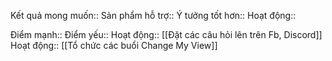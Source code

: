 

Kết quả mong muốn:: 
Sản phẩm hỗ trợ:: 
Ý tưởng tốt hơn:: 
Hoạt động::

Điểm mạnh::
Điểm yếu::
Hoạt động:: [[Đặt các câu hỏi lên trên Fb, Discord]]
Hoạt động:: [[Tổ chức các buổi Change My View]]